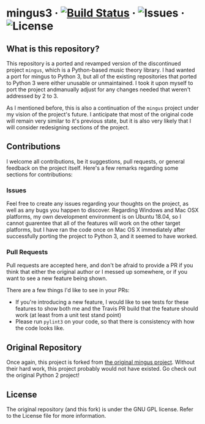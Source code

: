 # mingus3  &middot; [![Build Status](https://travis-ci.com/CookieComputing/mingus3.svg?branch=master)](https://travis-ci.com/CookieComputing/mingus3)  &middot; ![Issues](https://img.shields.io/github/issues/CookieComputing/mingus3.svg) &middot; ![License](https://img.shields.io/github/license/CookieComputing/mingus3.svg)

## What is this repository?
This repository is a ported and revamped version of the discontinued project 
`mingus`, which is a Python-based music theory library. I had wanted a port 
for mingus to Python 3, but all of the existing repositories that ported 
to Python 3 were either unusable or unmaintained. I took it upon myself 
to port the project andmanually adjust for any changes needed 
that weren't addressed by 2 to 3.

As I mentioned before, this is also a continuation of the `mingus` project under
my vision of the project's future. I anticipate that most of the original 
code will remain very similar to it's previous state, but it is also very likely
that I will consider redesigning sections of the project.

## Contributions
I welcome all contributions, be it suggestions, pull requests, or general 
feedback on the project itself. Here's a few remarks regarding some sections
for contributions:

### Issues
Feel free to create any issues regarding your thoughts on the project, as well
as any bugs you happen to discover. Regarding Windows and Mac OSX platforms,
my own development environment is on Ubuntu 18.04, so I cannot guarentee that
all of the features will work on the other target platforms, but I have ran
the code once on Mac OS X immediately after successfully porting the project to 
Python 3, and it seemed to have worked.

### Pull Requests
Pull requests are accepted here, and don't be afraid to provide a PR if you 
think that either the original author or I messed up somewhere, or if you
want to see a new feature being shown.

There are a few things I'd like to see in your PRs:
- If you're introducing a new feature, I would like to see tests for these
features to show both me and the Travis PR build that the feature should work
(at least from a unit test stand point)
- Please run `pylint3` on your code, so that there is consistency with how
the code looks like.

## Original Repository
Once again, this project is forked from 
[the original mingus project](https://github.com/bspaans/python-mingus). Without
their hard work, this project probably would not have existed. Go check out
the original Python 2 project!

## License
The original repository (and this fork) is under the GNU GPL license. Refer
to the License file for more information.

